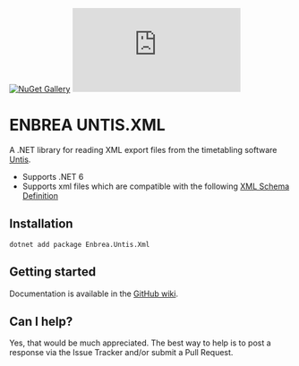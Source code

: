 [![NuGet Gallery](https://img.shields.io/badge/NuGet%20Gallery-enbrea.untis.xml-blue.svg)](https://www.nuget.org/packages/Enbrea.Untis.Xml/)
![GitHub](https://img.shields.io/github/license/enbrea/enbrea.untis.xml)

# ENBREA UNTIS.XML

A .NET library for reading XML export files from the timetabling software [Untis](https://www.untis.at/en). 

+ Supports .NET 6
+ Supports xml files which are compatible with the following [XML Schema Definition](https://platform.untis.at/downloads/xsd/XmlInterface-3.0.xsd)

## Installation

```
dotnet add package Enbrea.Untis.Xml
```

## Getting started

Documentation is available in the [GitHub wiki](https://github.com/enbrea/enbrea.untis.xml/wiki).

## Can I help?

Yes, that would be much appreciated. The best way to help is to post a response via the Issue Tracker and/or submit a Pull Request.